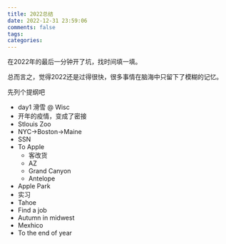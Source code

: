 ```yaml
---
title: 2022总结 
date: 2022-12-31 23:59:06
comments: false
tags: 
categories: 
---
```


在2022年的最后一分钟开了坑，找时间填一填。

总而言之，觉得2022还是过得很快，很多事情在脑海中只留下了模糊的记忆。

先列个提纲吧
- day1 滑雪 @ Wisc
- 开年的疫情，变成了密接
- Stlouis Zoo
- NYC->Boston->Maine
- SSN
- To Apple
	- 客改货
	- AZ
	- Grand Canyon
	- Antelope
- Apple Park
- 实习
- Tahoe
- Find a job
- Autumn in midwest
- Mexhico
- To the end of year